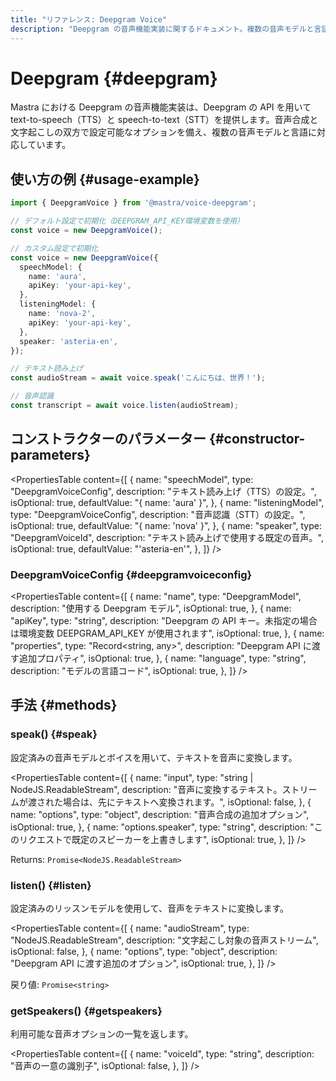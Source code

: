 ```yaml
---
title: "リファレンス: Deepgram Voice"
description: "Deepgram の音声機能実装に関するドキュメント。複数の音声モデルと言語をサポートし、テキスト読み上げと音声認識の機能を提供します。"
---
```


# Deepgram \{#deepgram\}

Mastra における Deepgram の音声機能実装は、Deepgram の API を用いて text-to-speech（TTS）と speech-to-text（STT）を提供します。音声合成と文字起こしの双方で設定可能なオプションを備え、複数の音声モデルと言語に対応しています。

## 使い方の例 \{#usage-example\}

```typescript
import { DeepgramVoice } from '@mastra/voice-deepgram';

// デフォルト設定で初期化（DEEPGRAM_API_KEY環境変数を使用）
const voice = new DeepgramVoice();

// カスタム設定で初期化
const voice = new DeepgramVoice({
  speechModel: {
    name: 'aura',
    apiKey: 'your-api-key',
  },
  listeningModel: {
    name: 'nova-2',
    apiKey: 'your-api-key',
  },
  speaker: 'asteria-en',
});

// テキスト読み上げ
const audioStream = await voice.speak('こんにちは、世界！');

// 音声認識
const transcript = await voice.listen(audioStream);
```

## コンストラクターのパラメーター \{#constructor-parameters\}

<PropertiesTable
  content={[
{
name: "speechModel",
type: "DeepgramVoiceConfig",
description: "テキスト読み上げ（TTS）の設定。",
isOptional: true,
defaultValue: "{ name: 'aura' }",
},
{
name: "listeningModel",
type: "DeepgramVoiceConfig",
description: "音声認識（STT）の設定。",
isOptional: true,
defaultValue: "{ name: 'nova' }",
},
{
name: "speaker",
type: "DeepgramVoiceId",
description: "テキスト読み上げで使用する既定の音声。",
isOptional: true,
defaultValue: "'asteria-en'",
},
]}
/>

### DeepgramVoiceConfig \{#deepgramvoiceconfig\}

<PropertiesTable
  content={[
{
name: "name",
type: "DeepgramModel",
description: "使用する Deepgram モデル",
isOptional: true,
},
{
name: "apiKey",
type: "string",
description:
"Deepgram の API キー。未指定の場合は環境変数 DEEPGRAM_API_KEY が使用されます",
isOptional: true,
},
{
name: "properties",
type: "Record<string, any>",
description: "Deepgram API に渡す追加プロパティ",
isOptional: true,
},
{
name: "language",
type: "string",
description: "モデルの言語コード",
isOptional: true,
},
]}
/>

## 手法 \{#methods\}

### speak() \{#speak\}

設定済みの音声モデルとボイスを用いて、テキストを音声に変換します。

<PropertiesTable
  content={[
{
name: "input",
type: "string | NodeJS.ReadableStream",
description:
"音声に変換するテキスト。ストリームが渡された場合は、先にテキストへ変換されます。",
isOptional: false,
},
{
name: "options",
type: "object",
description: "音声合成の追加オプション",
isOptional: true,
},
{
name: "options.speaker",
type: "string",
description: "このリクエストで既定のスピーカーを上書きします",
isOptional: true,
},
]}
/>

Returns: `Promise<NodeJS.ReadableStream>`

### listen() \{#listen\}

設定済みのリッスンモデルを使用して、音声をテキストに変換します。

<PropertiesTable
  content={[
{
name: "audioStream",
type: "NodeJS.ReadableStream",
description: "文字起こし対象の音声ストリーム",
isOptional: false,
},
{
name: "options",
type: "object",
description: "Deepgram API に渡す追加のオプション",
isOptional: true,
},
]}
/>

戻り値: `Promise<string>`

### getSpeakers() \{#getspeakers\}

利用可能な音声オプションの一覧を返します。

<PropertiesTable
  content={[
{
name: "voiceId",
type: "string",
description: "音声の一意の識別子",
isOptional: false,
},
]}
/>